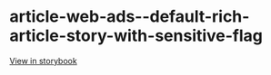 # article-web-ads--default-rich-article-story-with-sensitive-flag

[View in storybook](https://raw.githack.com/Independent-Digital-News-and-Media-Ltd/indy100-pwamp-sb/PR-570-sb/index.html?path=/story/article-web-ads--default-rich-article-story-with-sensitive-flag)
